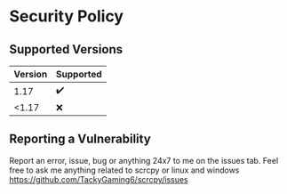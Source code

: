 # Security Policy

## Supported Versions

| Version | Supported          |
| ------- | ------------------ |
| 1.17    | :heavy_check_mark: |
| <1.17   | :x:                |


## Reporting a Vulnerability

Report an error, issue, bug or anything 24x7 to me on the issues tab. Feel free to ask me anything related to 
scrcpy or linux and windows 
https://github.com/TackyGaming6/scrcpy/issues
